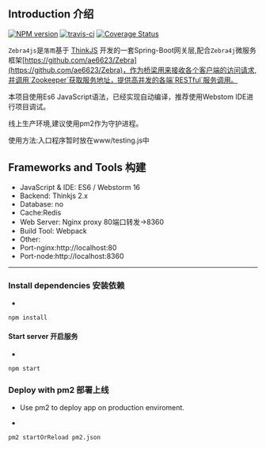 ## Introduction 介绍
[![NPM version](https://img.shields.io/npm/v/thinkjs.svg?style=flat-square)](http://badge.fury.io/js/thinkjs)
[![travis-ci](https://img.shields.io/travis/75team/thinkjs.svg?style=flat-square)](https://travis-ci.org/75team/thinkjs)
[![Coverage Status](https://img.shields.io/coveralls/75team/thinkjs.svg?style=flat-square)](https://coveralls.io/github/75team/thinkjs)


`Zebra4js`是`落雨`基于 [ThinkJS](http://www.thinkjs.org) 开发的一套Spring-Boot网关层,配合`Zebra4j`微服务框架[https://github.com/ae6623/Zebra](https://github.com/ae6623/Zebra)，作为桥梁用来接收各个客户端的访问请求,并调用`Zookeeper`获取服务地址，提供高并发的各端`RESTful`服务调用。

本项目使用Es6 JavaScript语法，已经实现自动编译，推荐使用Webstom IDE进行项目调试。

线上生产环境,建议使用pm2作为守护进程。

使用方法:入口程序暂时放在www/testing.js中

## Frameworks and Tools 构建
* JavaScript & IDE: ES6 / Webstorm 16
* Backend: Thinkjs 2.x
* Database: no
* Cache:Redis
* Web Server: Nginx proxy 80端口转发->8360
* Build Tool: Webpack
* Other: 
* Port-nginx:http://localhost:80 
* Port-node:http://localhost:8360 

---
### Install dependencies 安装依赖

* 
```
npm install
```

#### Start server 开启服务

* 
```
npm start
```

### Deploy with pm2 部署上线


* Use pm2 to deploy app on production enviroment.

* 
```
pm2 startOrReload pm2.json
```